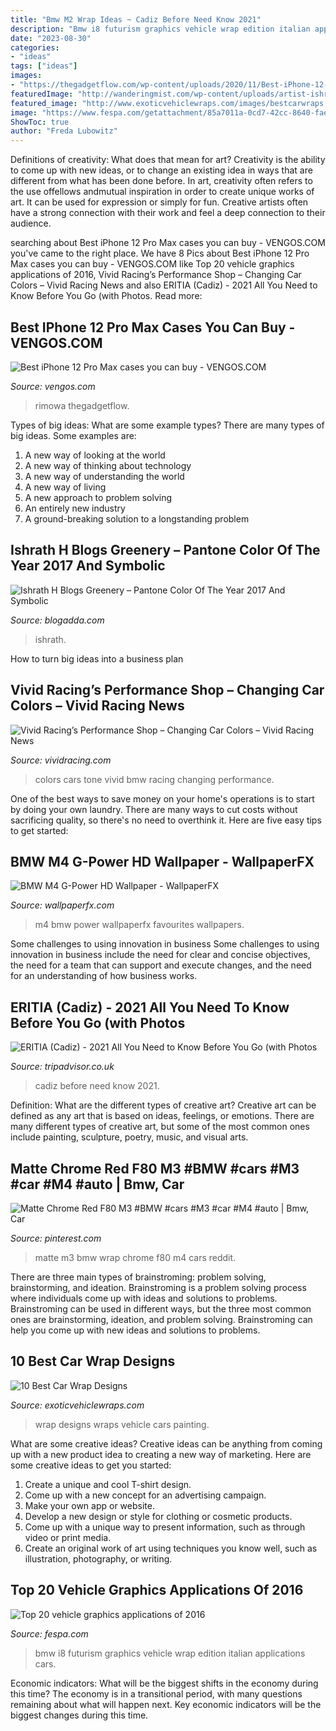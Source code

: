 ```yaml
---
title: "Bmw M2 Wrap Ideas ~ Cadiz Before Need Know 2021"
description: "Bmw i8 futurism graphics vehicle wrap edition italian applications cars"
date: "2023-08-30"
categories:
- "ideas"
tags: ["ideas"]
images:
- "https://thegadgetflow.com/wp-content/uploads/2020/11/Best-iPhone-12-Pro-Max-cases-you-can-buy.jpg"
featuredImage: "http://wanderingmist.com/wp-content/uploads/artist-ishrath-explaining-the-nuances-of-deep-textured-artworks-and-the-romantic-oils-1024x683.jpg"
featured_image: "http://www.exoticvehiclewraps.com/images/bestcarwraps.jpg"
image: "https://www.fespa.com/getattachment/85a7011a-0cd7-42cc-8640-fae428440c4e/1"
ShowToc: true
author: "Freda Lubowitz"
---
```



Definitions of creativity: What does that mean for art?
Creativity is the ability to come up with new ideas, or to change an existing idea in ways that are different from what has been done before. In art, creativity often refers to the use offellows andmutual inspiration in order to create unique works of art. It can be used for expression or simply for fun. Creative artists often have a strong connection with their work and feel a deep connection to their audience.

	

		
searching about Best iPhone 12 Pro Max cases you can buy - VENGOS.COM you've came to the right place. We have 8 Pics about Best iPhone 12 Pro Max cases you can buy - VENGOS.COM like Top 20 vehicle graphics applications of 2016, Vivid Racing’s Performance Shop – Changing Car Colors – Vivid Racing News and also ERITIA (Cadiz) - 2021 All You Need to Know Before You Go (with Photos. Read more:
		
    
## Best IPhone 12 Pro Max Cases You Can Buy - VENGOS.COM

<img loading=lazy src="https://thegadgetflow.com/wp-content/uploads/2020/11/Best-iPhone-12-Pro-Max-cases-you-can-buy.jpg" onerror="this.onerror=null;this.src='https://tse3.mm.bing.net/th?id=OIP.CmGF9BBEehoJdUKySZeMkwHaEK&amp;pid=15.1';" alt="Best iPhone 12 Pro Max cases you can buy - VENGOS.COM">

_Source: vengos.com_

>rimowa thegadgetflow. 

	

Types of big ideas: What are some example types?
There are many types of big ideas. Some examples are:
1. A new way of looking at the world 
2. A new way of thinking about technology 
3. A new way of understanding the world 
4. A new way of living 
5. A new approach to problem solving 
6. An entirely new industry 
7. A ground-breaking solution to a longstanding problem 

    
## Ishrath H Blogs Greenery – Pantone Color Of The Year 2017 And Symbolic

<img loading=lazy src="http://wanderingmist.com/wp-content/uploads/artist-ishrath-explaining-the-nuances-of-deep-textured-artworks-and-the-romantic-oils-1024x683.jpg" onerror="this.onerror=null;this.src='https://tse3.mm.bing.net/th?id=OIP.33VU6eOh5rdcdHKqPHdgJwHaE8&amp;pid=15.1';" alt="Ishrath H Blogs Greenery – Pantone Color Of The Year 2017 And Symbolic">

_Source: blogadda.com_

>ishrath. 

	

How to turn big ideas into a business plan
 

    
## Vivid Racing’s Performance Shop – Changing Car Colors – Vivid Racing News

<img loading=lazy src="http://www.vividracing.com/forums/gallery/files/1/5/2/0/1/two-tone-bmw.jpg" onerror="this.onerror=null;this.src='https://tse3.mm.bing.net/th?id=OIP.pr_sredidoDI316YDHJeZQHaE7&amp;pid=15.1';" alt="Vivid Racing’s Performance Shop – Changing Car Colors – Vivid Racing News">

_Source: vividracing.com_

>colors cars tone vivid bmw racing changing performance. 

	

One of the best ways to save money on your home's operations is to start by doing your own laundry. There are many ways to cut costs without sacrificing quality, so there's no need to overthink it. Here are five easy tips to get started:

    
## BMW M4 G-Power HD Wallpaper - WallpaperFX

<img loading=lazy src="https://wallpaperfx.com/uploads/wallpapers/2015/01/17/15220/preview_bmw-m4-g-power.jpg" onerror="this.onerror=null;this.src='https://tse3.mm.bing.net/th?id=OIP.iBiYjJ7bzmPd8V13AuClMAHaEK&amp;pid=15.1';" alt="BMW M4 G-Power HD Wallpaper - WallpaperFX">

_Source: wallpaperfx.com_

>m4 bmw power wallpaperfx favourites wallpapers. 

	

Some challenges to using innovation in business
Some challenges to using innovation in business include the need for clear and concise objectives, the need for a team that can support and execute changes, and the need for an understanding of how business works.

    
## ERITIA (Cadiz) - 2021 All You Need To Know Before You Go (with Photos

<img loading=lazy src="https://media-cdn.tripadvisor.com/media/photo-s/12/65/6d/a5/obra-de-pintura.jpg" onerror="this.onerror=null;this.src='https://tse4.mm.bing.net/th?id=OIP.qJfXrHRDiD5ctGSxANrCFAAAAA&amp;pid=15.1';" alt="ERITIA (Cadiz) - 2021 All You Need to Know Before You Go (with Photos">

_Source: tripadvisor.co.uk_

>cadiz before need know 2021. 

	

Definition: What are the different types of creative art?
Creative art can be defined as any art that is based on ideas, feelings, or emotions. There are many different types of creative art, but some of the most common ones include painting, sculpture, poetry, music, and visual arts.

    
## Matte Chrome Red F80 M3 #BMW #cars #M3 #car #M4 #auto | Bmw, Car

<img loading=lazy src="https://i.pinimg.com/originals/a4/14/0b/a4140b512dae902e6bce8aabf02836b1.png" onerror="this.onerror=null;this.src='https://tse2.mm.bing.net/th?id=OIP.d-d7eqR-ReiHInc76X1pSAHaGP&amp;pid=15.1';" alt="Matte Chrome Red F80 M3 #BMW #cars #M3 #car #M4 #auto | Bmw, Car">

_Source: pinterest.com_

>matte m3 bmw wrap chrome f80 m4 cars reddit. 

	

There are three main types of brainstroming: problem solving, brainstorming, and ideation.
Brainstroming is a problem solving process where individuals come up with ideas and solutions to problems. Brainstroming can be used in different ways, but the three most common ones are brainstorming, ideation, and problem solving. Brainstroming can help you come up with new ideas and solutions to problems.

    
## 10 Best Car Wrap Designs

<img loading=lazy src="http://www.exoticvehiclewraps.com/images/bestcarwraps.jpg" onerror="this.onerror=null;this.src='https://tse4.mm.bing.net/th?id=OIP.RPZSm2ZhK5Sr3W-7ivsnVwHaDl&amp;pid=15.1';" alt="10 Best Car Wrap Designs">

_Source: exoticvehiclewraps.com_

>wrap designs wraps vehicle cars painting. 

	

What are some creative ideas?
Creative ideas can be anything from coming up with a new product idea to creating a new way of marketing. Here are some creative ideas to get you started: 
1. Create a unique and cool T-shirt design.
2. Come up with a new concept for an advertising campaign.
3. Make your own app or website.
4. Develop a new design or style for clothing or cosmetic products. 
5. Come up with a unique way to present information, such as through video or print media. 
6. Create an original work of art using techniques you know well, such as illustration, photography, or writing.

    
## Top 20 Vehicle Graphics Applications Of 2016

<img loading=lazy src="https://www.fespa.com/getattachment/85a7011a-0cd7-42cc-8640-fae428440c4e/1" onerror="this.onerror=null;this.src='https://tse4.mm.bing.net/th?id=OIP.aOvkIf9IUWxfVf_MvVS9fgHaEK&amp;pid=15.1';" alt="Top 20 vehicle graphics applications of 2016">

_Source: fespa.com_

>bmw i8 futurism graphics vehicle wrap edition italian applications cars. 

	

Economic indicators: What will be the biggest shifts in the economy during this time?
The economy is in a transitional period, with many questions remaining about what will happen next. Key economic indicators will be the biggest changes during this time.

